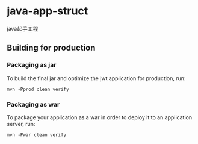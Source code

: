 # java-app-struct
java起手工程

## Building for production

### Packaging as jar

To build the final jar and optimize the jwt application for production, run:

    mvn -Pprod clean verify
    
### Packaging as war

To package your application as a war in order to deploy it to an application server, run:

    mvn -Pwar clean verify